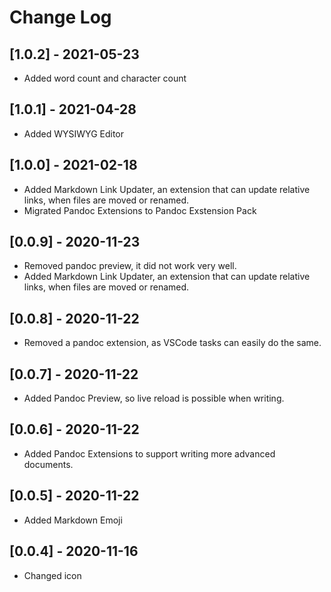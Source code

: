 # Change Log

## [1.0.2] - 2021-05-23

- Added word count and character count

## [1.0.1] - 2021-04-28

- Added WYSIWYG Editor

## [1.0.0] - 2021-02-18

- Added Markdown Link Updater, an extension that can update relative links, when files are moved or renamed.
- Migrated Pandoc Extensions to Pandoc Exstension Pack

## [0.0.9] - 2020-11-23

- Removed pandoc preview, it did not work very well.
- Added Markdown Link Updater, an extension that can update relative links, when files are moved or renamed.

## [0.0.8] - 2020-11-22

- Removed a pandoc extension, as VSCode tasks can easily do the same.

## [0.0.7] - 2020-11-22

- Added Pandoc Preview, so live reload is possible when writing.

## [0.0.6] - 2020-11-22

- Added Pandoc Extensions to support writing more advanced documents.

## [0.0.5] - 2020-11-22

- Added Markdown Emoji

## [0.0.4] - 2020-11-16

- Changed icon
